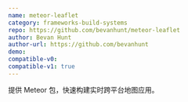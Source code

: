 ```yaml
---
name: meteor-leaflet
category: frameworks-build-systems
repo: https://github.com/bevanhunt/meteor-leaflet
author: Bevan Hunt
author-url: https://github.com/bevanhunt
demo: 
compatible-v0:
compatible-v1: true
---
```


提供 Meteor 包，快速构建实时跨平台地图应用。
